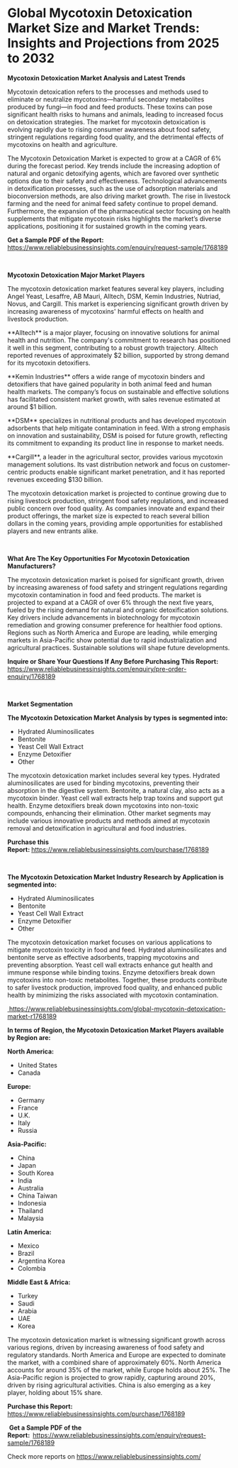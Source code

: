 <p><h1>Global Mycotoxin Detoxication Market Size and Market Trends: Insights and Projections from 2025 to 2032</h1></p><p><strong>Mycotoxin Detoxication Market Analysis and Latest Trends</strong></p>
<p><p>Mycotoxin detoxication refers to the processes and methods used to eliminate or neutralize mycotoxins—harmful secondary metabolites produced by fungi—in food and feed products. These toxins can pose significant health risks to humans and animals, leading to increased focus on detoxication strategies. The market for mycotoxin detoxication is evolving rapidly due to rising consumer awareness about food safety, stringent regulations regarding food quality, and the detrimental effects of mycotoxins on health and agriculture.</p><p>The Mycotoxin Detoxication Market is expected to grow at a CAGR of 6% during the forecast period. Key trends include the increasing adoption of natural and organic detoxifying agents, which are favored over synthetic options due to their safety and effectiveness. Technological advancements in detoxification processes, such as the use of adsorption materials and bioconversion methods, are also driving market growth. The rise in livestock farming and the need for animal feed safety continue to propel demand. Furthermore, the expansion of the pharmaceutical sector focusing on health supplements that mitigate mycotoxin risks highlights the market’s diverse applications, positioning it for sustained growth in the coming years.</p></p>
<p><strong>Get a Sample PDF of the Report:&nbsp;</strong> <a href="https://www.reliablebusinessinsights.com/enquiry/request-sample/1768189?utm_campaign=1996&utm_medium=2&utm_source=Github&utm_content=ia&utm_term=09022025&utm_id=mycotoxin-detoxication">https://www.reliablebusinessinsights.com/enquiry/request-sample/1768189</a></p>
<p>&nbsp;</p>
<p><strong>Mycotoxin Detoxication Major Market Players</strong></p>
<p><p>The mycotoxin detoxication market features several key players, including Angel Yeast, Lesaffre, AB Mauri, Alltech, DSM, Kemin Industries, Nutriad, Novus, and Cargill. This market is experiencing significant growth driven by increasing awareness of mycotoxins' harmful effects on health and livestock production.</p><p>**Alltech** is a major player, focusing on innovative solutions for animal health and nutrition. The company's commitment to research has positioned it well in this segment, contributing to a robust growth trajectory. Alltech reported revenues of approximately $2 billion, supported by strong demand for its mycotoxin detoxifiers.</p><p>**Kemin Industries** offers a wide range of mycotoxin binders and detoxifiers that have gained popularity in both animal feed and human health markets. The company’s focus on sustainable and effective solutions has facilitated consistent market growth, with sales revenue estimated at around $1 billion.</p><p>**DSM** specializes in nutritional products and has developed mycotoxin adsorbents that help mitigate contamination in feed. With a strong emphasis on innovation and sustainability, DSM is poised for future growth, reflecting its commitment to expanding its product line in response to market needs.</p><p>**Cargill**, a leader in the agricultural sector, provides various mycotoxin management solutions. Its vast distribution network and focus on customer-centric products enable significant market penetration, and it has reported revenues exceeding $130 billion.</p><p>The mycotoxin detoxication market is projected to continue growing due to rising livestock production, stringent food safety regulations, and increased public concern over food quality. As companies innovate and expand their product offerings, the market size is expected to reach several billion dollars in the coming years, providing ample opportunities for established players and new entrants alike.</p></p>
<p>&nbsp;</p>
<p><strong>What Are The Key Opportunities For Mycotoxin Detoxication Manufacturers?</strong></p>
<p><p>The mycotoxin detoxication market is poised for significant growth, driven by increasing awareness of food safety and stringent regulations regarding mycotoxin contamination in food and feed products. The market is projected to expand at a CAGR of over 6% through the next five years, fueled by the rising demand for natural and organic detoxification solutions. Key drivers include advancements in biotechnology for mycotoxin remediation and growing consumer preference for healthier food options. Regions such as North America and Europe are leading, while emerging markets in Asia-Pacific show potential due to rapid industrialization and agricultural practices. Sustainable solutions will shape future developments.</p></p>
<p><strong>Inquire or Share Your Questions If Any Before Purchasing This Report:</strong> <a href="https://www.reliablebusinessinsights.com/enquiry/pre-order-enquiry/1768189?utm_campaign=1996&utm_medium=2&utm_source=Github&utm_content=ia&utm_term=09022025&utm_id=mycotoxin-detoxication">https://www.reliablebusinessinsights.com/enquiry/pre-order-enquiry/1768189</a></p>
<p>&nbsp;</p>
<p><strong>Market Segmentation</strong></p>
<p><strong>The Mycotoxin Detoxication Market Analysis by types is segmented into:</strong></p>
<p><ul><li>Hydrated Aluminosilicates</li><li>Bentonite</li><li>Yeast Cell Wall Extract</li><li>Enzyme Detoxifier</li><li>Other</li></ul></p>
<p><p>The mycotoxin detoxication market includes several key types. Hydrated aluminosilicates are used for binding mycotoxins, preventing their absorption in the digestive system. Bentonite, a natural clay, also acts as a mycotoxin binder. Yeast cell wall extracts help trap toxins and support gut health. Enzyme detoxifiers break down mycotoxins into non-toxic compounds, enhancing their elimination. Other market segments may include various innovative products and methods aimed at mycotoxin removal and detoxification in agricultural and food industries.</p></p>
<p><strong>Purchase this Report:&nbsp;</strong><a href="https://www.reliablebusinessinsights.com/purchase/1768189?utm_campaign=1996&utm_medium=2&utm_source=Github&utm_content=ia&utm_term=09022025&utm_id=mycotoxin-detoxication">https://www.reliablebusinessinsights.com/purchase/1768189</a></p>
<p>&nbsp;</p>
<p><strong>The Mycotoxin Detoxication Market Industry Research by Application is segmented into:</strong></p>
<p><ul><li>Hydrated Aluminosilicates</li><li>Bentonite</li><li>Yeast Cell Wall Extract</li><li>Enzyme Detoxifier</li><li>Other</li></ul></p>
<p><p>The mycotoxin detoxication market focuses on various applications to mitigate mycotoxin toxicity in food and feed. Hydrated aluminosilicates and bentonite serve as effective adsorbents, trapping mycotoxins and preventing absorption. Yeast cell wall extracts enhance gut health and immune response while binding toxins. Enzyme detoxifiers break down mycotoxins into non-toxic metabolites. Together, these products contribute to safer livestock production, improved food quality, and enhanced public health by minimizing the risks associated with mycotoxin contamination.</p></p>
<p><a href="https://www.reliablebusinessinsights.com/global-mycotoxin-detoxication-market-r1768189?utm_campaign=1996&utm_medium=2&utm_source=Github&utm_content=ia&utm_term=09022025&utm_id=mycotoxin-detoxication">&nbsp;https://www.reliablebusinessinsights.com/global-mycotoxin-detoxication-market-r1768189</a></p>
<p><strong>In terms of Region, the Mycotoxin Detoxication Market Players available by Region are:</strong></p>
<p>
    <p> <strong> North America: </strong>
        <ul>
            <li>United States</li>
            <li>Canada</li>
        </ul>
        </p> 
    <p> <strong> Europe: </strong>
        <ul>
            <li>Germany</li>
            <li>France</li>
            <li>U.K.</li>
            <li>Italy</li>
            <li>Russia</li>
        </ul>
        </p> 
    <p> <strong> Asia-Pacific: </strong>
        <ul>
            <li>China</li>
            <li>Japan</li>
            <li>South Korea</li>
            <li>India</li>
            <li>Australia</li>
            <li>China Taiwan</li>
            <li>Indonesia</li>
            <li>Thailand</li>
            <li>Malaysia</li>
        </ul>
        </p> 
    <p> <strong> Latin America: </strong>
        <ul>
            <li>Mexico</li>
            <li>Brazil</li>
            <li>Argentina Korea</li>
            <li>Colombia</li>
        </ul>
        </p> 
    <p> <strong> Middle East & Africa: </strong>
        <ul>
            <li>Turkey</li>
            <li>Saudi</li>
            <li>Arabia</li>
            <li>UAE</li>
            <li>Korea</li>
        </ul>
    </p>
    </p>
<p><p>The mycotoxin detoxication market is witnessing significant growth across various regions, driven by increasing awareness of food safety and regulatory standards. North America and Europe are expected to dominate the market, with a combined share of approximately 60%. North America accounts for around 35% of the market, while Europe holds about 25%. The Asia-Pacific region is projected to grow rapidly, capturing around 20%, driven by rising agricultural activities. China is also emerging as a key player, holding about 15% share.</p></p>
<p><strong>Purchase this Report: </strong><a href="https://www.reliablebusinessinsights.com/purchase/1768189?utm_campaign=1996&utm_medium=2&utm_source=Github&utm_content=ia&utm_term=09022025&utm_id=mycotoxin-detoxication">https://www.reliablebusinessinsights.com/purchase/1768189</a></p>
<p>&nbsp;<strong>Get a Sample PDF of the Report:&nbsp;&nbsp;</strong><a href="https://www.reliablebusinessinsights.com/enquiry/request-sample/1768189?utm_campaign=1996&utm_medium=2&utm_source=Github&utm_content=ia&utm_term=09022025&utm_id=mycotoxin-detoxication">https://www.reliablebusinessinsights.com/enquiry/request-sample/1768189</a></p>
<p><strong></strong></p>
<p>Check more reports on <a href="https://www.reliablebusinessinsights.com/?utm_campaign=1996&utm_medium=2&utm_source=Github&utm_content=ia&utm_term=09022025&utm_id=mycotoxin-detoxication">https://www.reliablebusinessinsights.com/</a></p>